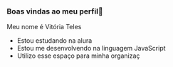 ### Boas vindas ao meu perfil🖤

Meu nome é Vitória Teles 

- Estou estudando na alura
- Estou me desenvolvendo na linguagem JavaScript
- Utilizo esse espaço para minha organizaç
